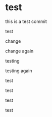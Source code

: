 test
====

this is a test commit 

test

change

change again

testing

testing again

test

test

test

test
